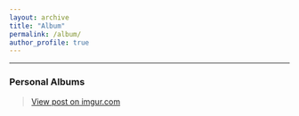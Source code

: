 ```yaml
---
layout: archive
title: "Album"
permalink: /album/
author_profile: true
---
```

<hr/>

### Personal Albums

<blockquote class="imgur-embed-pub" lang="en" data-id="yUM99gW"><a href="//imgur.com/yUM99gW">View post on imgur.com</a></blockquote><script async src="//s.imgur.com/min/embed.js" charset="utf-8"></script>
